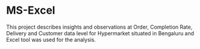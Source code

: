 # MS-Excel
This project describes insights and observations at Order, Completion Rate, Delivery and Customer data level for Hypermarket situated in Bengaluru and Excel tool was used for the analysis.
